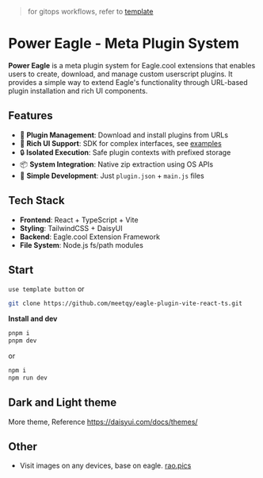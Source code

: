 > for gitops workflows, refer to [template](https://github.com/eagle-cooler/template)

# Power Eagle - Meta Plugin System

**Power Eagle** is a meta plugin system for Eagle.cool extensions that enables users to create, download, and manage custom userscript plugins. It provides a simple way to extend Eagle's functionality through URL-based plugin installation and rich UI components.

## Features

- 🔌 **Plugin Management**: Download and install plugins from URLs
- 🎨 **Rich UI Support**: SDK for complex interfaces, see [examples](./src/examples/)
- 🔒 **Isolated Execution**: Safe plugin contexts with prefixed storage
- 📦 **System Integration**: Native zip extraction using OS APIs
- 🎯 **Simple Development**: Just `plugin.json` + `main.js` files

## Tech Stack

- **Frontend**: React + TypeScript + Vite
- **Styling**: TailwindCSS + DaisyUI
- **Backend**: Eagle.cool Extension Framework
- **File System**: Node.js fs/path modules

## Start

`use template button` or

```sh
git clone https://github.com/meetqy/eagle-plugin-vite-react-ts.git
```

**Install and dev**

```sh
pnpm i
pnpm dev
```

or

```sh
npm i
npm run dev
```

## Dark and Light theme

More theme, Reference https://daisyui.com/docs/themes/

## Other

- Visit images on any devices, base on eagle. [rao.pics](https://github.com/meetqy/rao-pics)
